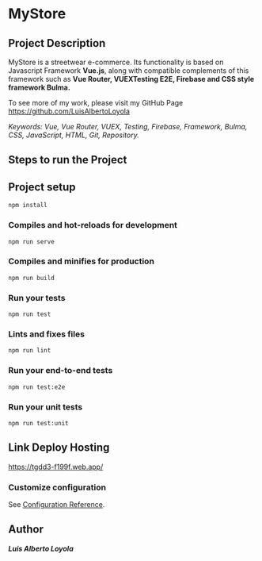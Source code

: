 # MyStore

## Project Description

MyStore is a streetwear e-commerce. Its functionality is based on Javascript Framework **Vue.js**, along with compatible complements of this framework such as **Vue Router, VUEXTesting E2E, Firebase and CSS style framework Bulma.**

To see more of my work, please visit my GitHub Page https://github.com/LuisAlbertoLoyola

_Keywords: Vue, Vue Router, VUEX, Testing, Firebase, Framework, Bulma, CSS, JavaScript, HTML, Git, Repository._

## Steps to run the Project

## Project setup
```
npm install
```

### Compiles and hot-reloads for development
```
npm run serve
```

### Compiles and minifies for production
```
npm run build
```

### Run your tests
```
npm run test
```

### Lints and fixes files
```
npm run lint
```

### Run your end-to-end tests
```
npm run test:e2e
```

### Run your unit tests
```
npm run test:unit
```

## Link Deploy Hosting

https://tgdd3-f199f.web.app/

### Customize configuration
See [Configuration Reference](https://cli.vuejs.org/config/).

## Author

**_Luis Alberto Loyola_**